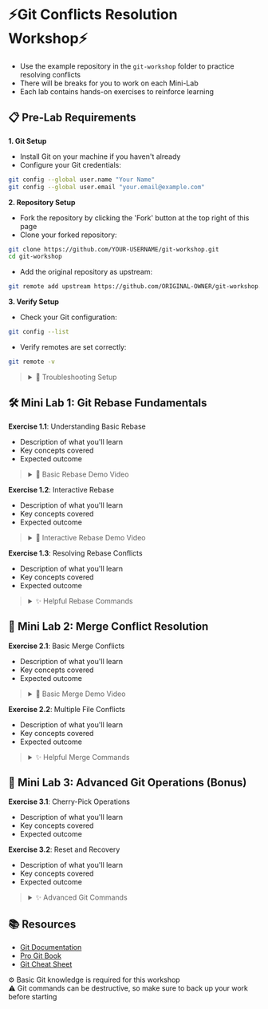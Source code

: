 # ⚡Git Conflicts Resolution Workshop⚡

* Use the example repository in the `git-workshop` folder to practice resolving conflicts
* There will be breaks for you to work on each Mini-Lab
* Each lab contains hands-on exercises to reinforce learning

## 📋 Pre-Lab Requirements

**1. Git Setup**
* Install Git on your machine if you haven't already
* Configure your Git credentials:
```bash
git config --global user.name "Your Name"
git config --global user.email "your.email@example.com"
```

**2. Repository Setup**
* Fork the repository by clicking the 'Fork' button at the top right of this page
* Clone your forked repository:
```bash
git clone https://github.com/YOUR-USERNAME/git-workshop.git
cd git-workshop
```
* Add the original repository as upstream:
```bash
git remote add upstream https://github.com/ORIGINAL-OWNER/git-workshop.git
```

**3. Verify Setup**
* Check your Git configuration:
```bash
git config --list
```
* Verify remotes are set correctly:
```bash
git remote -v
```

><details>
><summary>🔧 Troubleshooting Setup</summary>
>
>If you encounter issues:
>```bash
># Check Git installation
>git --version
>
># Check repository status
>git status
>
># View all branches
>git branch -a
>```
></details>

## 🛠️ Mini Lab 1: Git Rebase Fundamentals

**Exercise 1.1**: Understanding Basic Rebase
* Description of what you'll learn
* Key concepts covered
* Expected outcome

><details>
><summary>🎥 Basic Rebase Demo Video</summary>
>
>https://your-video-link-here
>
></details>

**Exercise 1.2**: Interactive Rebase
* Description of what you'll learn
* Key concepts covered
* Expected outcome

><details>
><summary>🎥 Interactive Rebase Demo Video</summary>
>
>https://your-video-link-here
>
></details>

**Exercise 1.3**: Resolving Rebase Conflicts
* Description of what you'll learn
* Key concepts covered
* Expected outcome

><details>
><summary>✨ Helpful Rebase Commands</summary>
>
>```bash
># View current branch structure
>git log --graph --oneline --all
>
># Start interactive rebase
>git rebase -i HEAD~3
>```
></details>

## 🧠 Mini Lab 2: Merge Conflict Resolution

**Exercise 2.1**: Basic Merge Conflicts
* Description of what you'll learn
* Key concepts covered
* Expected outcome

><details>
><summary>🎥 Basic Merge Demo Video</summary>
>
>https://your-video-link-here
>
></details>

**Exercise 2.2**: Multiple File Conflicts
* Description of what you'll learn
* Key concepts covered
* Expected outcome

><details>
><summary>✨ Helpful Merge Commands</summary>
>
>```bash
># Check merge status
>git status
>
># View conflict differences
>git diff
>```
></details>

## 🤔 Mini Lab 3: Advanced Git Operations (Bonus)

**Exercise 3.1**: Cherry-Pick Operations
* Description of what you'll learn
* Key concepts covered
* Expected outcome

**Exercise 3.2**: Reset and Recovery
* Description of what you'll learn
* Key concepts covered
* Expected outcome

><details>
><summary>✨ Advanced Git Commands</summary>
>
>```bash
># Cherry pick a commit
>git cherry-pick <commit-hash>
>
># Reset to previous state
>git reset --hard HEAD~1
>```
></details>

## 📚 Resources
* [Git Documentation](https://git-scm.com/doc)
* [Pro Git Book](https://git-scm.com/book/en/v2)
* [Git Cheat Sheet](https://education.github.com/git-cheat-sheet-education.pdf)

⚙️ Basic Git knowledge is required for this workshop\
⚠️ Git commands can be destructive, so make sure to back up your work before starting
